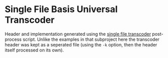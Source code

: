 # Single File Basis Universal Transcoder

Header and implementation generated using the [single file transcoder](../../single_file_transcoder) post-process script. Unlike the examples in that subproject here the transcoder header was kept as a seperated file (using the `-k` option, then the header itself processed on its own).